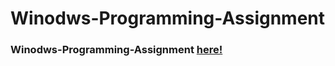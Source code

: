 # Winodws-Programming-Assignment
### **Winodws-Programming-Assignment** [here!](https://manjeet743.github.io/HTML/)
